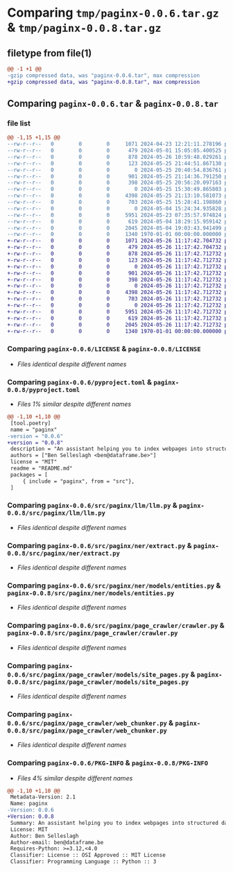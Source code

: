 # Comparing `tmp/paginx-0.0.6.tar.gz` & `tmp/paginx-0.0.8.tar.gz`

## filetype from file(1)

```diff
@@ -1 +1 @@
-gzip compressed data, was "paginx-0.0.6.tar", max compression
+gzip compressed data, was "paginx-0.0.8.tar", max compression
```

## Comparing `paginx-0.0.6.tar` & `paginx-0.0.8.tar`

### file list

```diff
@@ -1,15 +1,15 @@
--rw-r--r--   0        0        0     1071 2024-04-23 12:21:11.278196 paginx-0.0.6/LICENSE
--rw-r--r--   0        0        0      479 2024-05-01 15:05:05.400525 paginx-0.0.6/README.md
--rw-r--r--   0        0        0      878 2024-05-26 10:59:48.029261 paginx-0.0.6/pyproject.toml
--rw-r--r--   0        0        0      123 2024-05-25 21:44:51.867130 paginx-0.0.6/src/paginx/__init__.py
--rw-r--r--   0        0        0        0 2024-05-25 20:40:54.836761 paginx-0.0.6/src/paginx/llm/__init__.py
--rw-r--r--   0        0        0      901 2024-05-25 21:14:36.791250 paginx-0.0.6/src/paginx/llm/llm.py
--rw-r--r--   0        0        0      398 2024-05-25 20:56:20.097163 paginx-0.0.6/src/paginx/main.py
--rw-r--r--   0        0        0        0 2024-05-25 15:30:49.865803 paginx-0.0.6/src/paginx/ner/__init__.py
--rw-r--r--   0        0        0     4398 2024-05-25 21:13:10.581073 paginx-0.0.6/src/paginx/ner/extract.py
--rw-r--r--   0        0        0      703 2024-05-25 15:28:41.198860 paginx-0.0.6/src/paginx/ner/models/entities.py
--rw-r--r--   0        0        0        0 2024-05-04 15:24:34.935828 paginx-0.0.6/src/paginx/page_crawler/__init__.py
--rw-r--r--   0        0        0     5951 2024-05-23 07:35:57.974824 paginx-0.0.6/src/paginx/page_crawler/crawler.py
--rw-r--r--   0        0        0      619 2024-05-04 18:29:15.959142 paginx-0.0.6/src/paginx/page_crawler/models/site_pages.py
--rw-r--r--   0        0        0     2045 2024-05-04 19:03:43.941499 paginx-0.0.6/src/paginx/page_crawler/web_chunker.py
--rw-r--r--   0        0        0     1340 1970-01-01 00:00:00.000000 paginx-0.0.6/PKG-INFO
+-rw-r--r--   0        0        0     1071 2024-05-26 11:17:42.704732 paginx-0.0.8/LICENSE
+-rw-r--r--   0        0        0      479 2024-05-26 11:17:42.704732 paginx-0.0.8/README.md
+-rw-r--r--   0        0        0      878 2024-05-26 11:17:42.712732 paginx-0.0.8/pyproject.toml
+-rw-r--r--   0        0        0      123 2024-05-26 11:17:42.712732 paginx-0.0.8/src/paginx/__init__.py
+-rw-r--r--   0        0        0        0 2024-05-26 11:17:42.712732 paginx-0.0.8/src/paginx/llm/__init__.py
+-rw-r--r--   0        0        0      901 2024-05-26 11:17:42.712732 paginx-0.0.8/src/paginx/llm/llm.py
+-rw-r--r--   0        0        0      398 2024-05-26 11:17:42.712732 paginx-0.0.8/src/paginx/main.py
+-rw-r--r--   0        0        0        0 2024-05-26 11:17:42.712732 paginx-0.0.8/src/paginx/ner/__init__.py
+-rw-r--r--   0        0        0     4398 2024-05-26 11:17:42.712732 paginx-0.0.8/src/paginx/ner/extract.py
+-rw-r--r--   0        0        0      703 2024-05-26 11:17:42.712732 paginx-0.0.8/src/paginx/ner/models/entities.py
+-rw-r--r--   0        0        0        0 2024-05-26 11:17:42.712732 paginx-0.0.8/src/paginx/page_crawler/__init__.py
+-rw-r--r--   0        0        0     5951 2024-05-26 11:17:42.712732 paginx-0.0.8/src/paginx/page_crawler/crawler.py
+-rw-r--r--   0        0        0      619 2024-05-26 11:17:42.712732 paginx-0.0.8/src/paginx/page_crawler/models/site_pages.py
+-rw-r--r--   0        0        0     2045 2024-05-26 11:17:42.712732 paginx-0.0.8/src/paginx/page_crawler/web_chunker.py
+-rw-r--r--   0        0        0     1340 1970-01-01 00:00:00.000000 paginx-0.0.8/PKG-INFO
```

### Comparing `paginx-0.0.6/LICENSE` & `paginx-0.0.8/LICENSE`

 * *Files identical despite different names*

### Comparing `paginx-0.0.6/pyproject.toml` & `paginx-0.0.8/pyproject.toml`

 * *Files 1% similar despite different names*

```diff
@@ -1,10 +1,10 @@
 [tool.poetry]
 name = "paginx"
-version = "0.0.6"
+version = "0.0.8"
 description = "An assistant helping you to index webpages into structured datasets."
 authors = ["Ben Selleslagh <ben@dataframe.be>"]
 license = "MIT"
 readme = "README.md"
 packages = [
     { include = "paginx", from = "src"},
 ]
```

### Comparing `paginx-0.0.6/src/paginx/llm/llm.py` & `paginx-0.0.8/src/paginx/llm/llm.py`

 * *Files identical despite different names*

### Comparing `paginx-0.0.6/src/paginx/ner/extract.py` & `paginx-0.0.8/src/paginx/ner/extract.py`

 * *Files identical despite different names*

### Comparing `paginx-0.0.6/src/paginx/ner/models/entities.py` & `paginx-0.0.8/src/paginx/ner/models/entities.py`

 * *Files identical despite different names*

### Comparing `paginx-0.0.6/src/paginx/page_crawler/crawler.py` & `paginx-0.0.8/src/paginx/page_crawler/crawler.py`

 * *Files identical despite different names*

### Comparing `paginx-0.0.6/src/paginx/page_crawler/models/site_pages.py` & `paginx-0.0.8/src/paginx/page_crawler/models/site_pages.py`

 * *Files identical despite different names*

### Comparing `paginx-0.0.6/src/paginx/page_crawler/web_chunker.py` & `paginx-0.0.8/src/paginx/page_crawler/web_chunker.py`

 * *Files identical despite different names*

### Comparing `paginx-0.0.6/PKG-INFO` & `paginx-0.0.8/PKG-INFO`

 * *Files 4% similar despite different names*

```diff
@@ -1,10 +1,10 @@
 Metadata-Version: 2.1
 Name: paginx
-Version: 0.0.6
+Version: 0.0.8
 Summary: An assistant helping you to index webpages into structured datasets.
 License: MIT
 Author: Ben Selleslagh
 Author-email: ben@dataframe.be
 Requires-Python: >=3.12,<4.0
 Classifier: License :: OSI Approved :: MIT License
 Classifier: Programming Language :: Python :: 3
```

